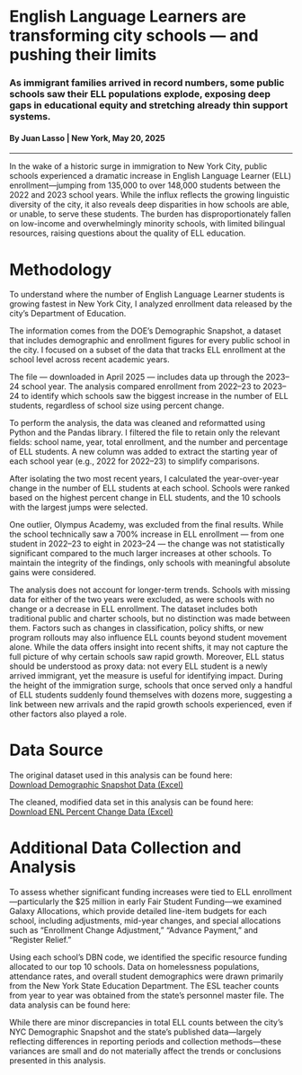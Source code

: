 # English Language Learners are transforming city schools — and pushing their limits
### As immigrant families arrived in record numbers, some public schools saw their ELL populations explode, exposing deep gaps in educational equity and stretching already thin support systems.
#### By Juan Lasso | New York, May 20, 2025
---
In the wake of a historic surge in immigration to New York City, public schools experienced a dramatic increase in English Language Learner (ELL) enrollment—jumping from 135,000 to over 148,000 students between the 2022 and 2023 school years. While the influx reflects the growing linguistic diversity of the city, it also reveals deep disparities in how schools are able, or unable, to serve these students. The burden has disproportionately fallen on low-income and overwhelmingly minority schools, with limited bilingual resources, raising questions about the quality of ELL education. 

# Methodology 
To understand where the number of English Language Learner students is growing fastest in New York City, I analyzed enrollment data released by the city’s Department of Education.

The information comes from the DOE’s Demographic Snapshot, a dataset that includes demographic and enrollment figures for every public school in the city. I focused on a subset of the data that tracks ELL enrollment at the school level across recent academic years.

The file — downloaded in April 2025 — includes data up through the 2023–24 school year. The analysis compared enrollment from 2022–23 to 2023–24 to identify which schools saw the biggest increase in the number of ELL students, regardless of school size using percent change.

To perform the analysis, the data was cleaned and reformatted using Python and the Pandas library. I filtered the file to retain only the relevant fields: school name, year, total enrollment, and the number and percentage of ELL students. A new column was added to extract the starting year of each school year (e.g., 2022 for 2022–23) to simplify comparisons.

After isolating the two most recent years, I calculated the year-over-year change in the number of ELL students at each school. Schools were ranked based on the highest percent change in ELL students, and the 10 schools with the largest jumps were selected.

One outlier, Olympus Academy, was excluded from the final results. While the school technically saw a 700% increase in ELL enrollment — from one student in 2022–23 to eight in 2023–24 — the change was not statistically significant compared to the much larger increases at other schools. To maintain the integrity of the findings, only schools with meaningful absolute gains were considered.

The analysis does not account for longer-term trends. Schools with missing data for either of the two years were excluded, as were schools with no change or a decrease in ELL enrollment. The dataset includes both traditional public and charter schools, but no distinction was made between them. Factors such as changes in classification, policy shifts, or new program rollouts may also influence ELL counts beyond student movement alone. While the data offers insight into recent shifts, it may not capture the full picture of why certain schools saw rapid growth. Moreover, ELL status should be understood as proxy data: not every ELL student is a newly arrived immigrant, yet the measure is useful for identifying impact. During the height of the immigration surge, schools that once served only a handful of ELL students suddenly found themselves with dozens more, suggesting a link between new arrivals and the rapid growth schools experienced, even if other factors also played a role.

# Data Source

The original dataset used in this analysis can be found here:  
[Download Demographic Snapshot Data (Excel)](https://raw.githubusercontent.com/Juan-Lasso/ELL_Surge_Data_Analysis/main/ELL_Final_Story/ELL_data_folder/raw-data/Demographic_Snapshot_ENL.xlsx)

The cleaned, modified data set in this analysis can be found here:
[Download ENL Percent Change Data (Excel)](https://raw.githubusercontent.com/Juan-Lasso/ELL_Surge_Data_Analysis/main/ELL_Final_Story/ELL_data_folder/ENL_percent_change.xlsx)

# Additional Data Collection and Analysis
To assess whether significant funding increases were tied to ELL enrollment—particularly the $25 million in early Fair Student Funding—we examined Galaxy Allocations, which provide detailed line-item budgets for each school, including adjustments, mid-year changes, and special allocations such as “Enrollment Change Adjustment,” “Advance Payment,” and “Register Relief.”

Using each school’s DBN code, we identified the specific resource funding allocated to our top 10 schools. Data on homelessness populations, attendance rates, and overall student demographics were drawn primarily from the New York State Education Department. The ESL teacher counts from year to year was obtained from the state’s personnel master file. The data analysis can be found here: 

While there are minor discrepancies in total ELL counts between the city’s NYC Demographic Snapshot and the state’s published data—largely reflecting differences in reporting periods and collection methods—these variances are small and do not materially affect the trends or conclusions presented in this analysis.

